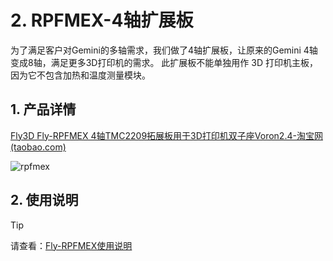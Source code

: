 # 2. RPFMEX-4轴扩展板

为了满足客户对Gemini的多轴需求，我们做了4轴扩展板，让原来的Gemini 4轴变成8轴，满足更多3D打印机的需求。 此扩展板不能单独用作 3D 打印机主板，因为它不包含加热和温度测量模块。

## 1. 产品详情

[Fly3D Fly-RPFMEX 4轴TMC2209拓展板用于3D打印机双子座Voron2.4-淘宝网 (taobao.com)](https://item.taobao.com/item.htm?spm=a1z10.5-c-s.w4002-23066022675.26.2f9d3903LR2K0T&id=676711922374)

![rpfmex](../../images/boards/fly_gemini_v3/rpfmex.jpg)

## 2. 使用说明

> [!TIP]
> 请查看：[Fly-RPFMEX使用说明](/board/fly_rpfmex/ "点击即可跳转")

